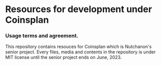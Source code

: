 # Resources for development under Coinsplan

### Usage terms and agreement.
This repository contains resouces for Coinsplan which is Nutchanon's senior project. 
Every files, media and contents in the repository is under MIT license until the senior project ends on 
June, 2023.